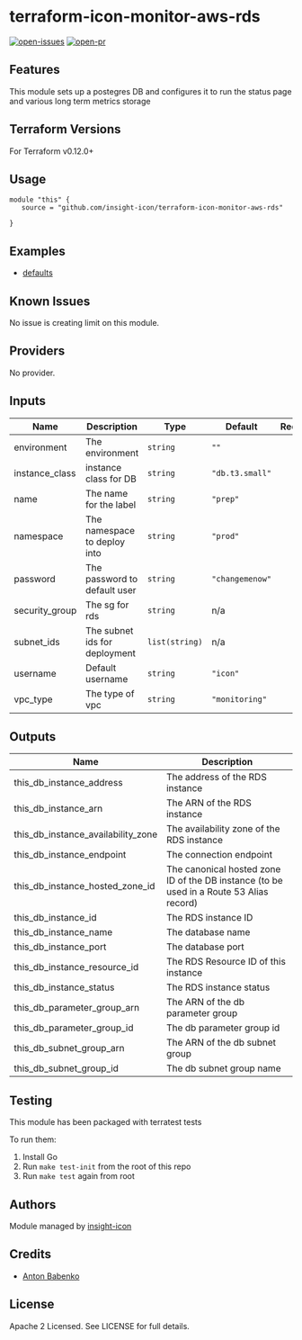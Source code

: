 # terraform-icon-monitor-aws-rds

[![open-issues](https://img.shields.io/github/issues-raw/insight-icon/terraform-icon-monitor-aws-rds?style=for-the-badge)](https://github.com/insight-icon/terraform-icon-monitor-aws-rds/issues)
[![open-pr](https://img.shields.io/github/issues-pr-raw/insight-icon/terraform-icon-monitor-aws-rds?style=for-the-badge)](https://github.com/insight-icon/terraform-icon-monitor-aws-rds/pulls)

## Features

This module sets up a postegres DB and configures it to run the status page and various long term metrics storage

## Terraform Versions

For Terraform v0.12.0+

## Usage

```hcl-terraform
module "this" {
   source = "github.com/insight-icon/terraform-icon-monitor-aws-rds"

}
```
## Examples

- [defaults](https://github.com/insight-icon/terraform-icon-monitor-aws-rds/tree/master/examples/defaults)

## Known  Issues
No issue is creating limit on this module.

<!-- BEGINNING OF PRE-COMMIT-TERRAFORM DOCS HOOK -->
## Providers

No provider.

## Inputs

| Name | Description | Type | Default | Required |
|------|-------------|------|---------|:-----:|
| environment | The environment | `string` | `""` | no |
| instance\_class | instance class for DB | `string` | `"db.t3.small"` | no |
| name | The name for the label | `string` | `"prep"` | no |
| namespace | The namespace to deploy into | `string` | `"prod"` | no |
| password | The password to default user | `string` | `"changemenow"` | no |
| security\_group | The sg for rds | `string` | n/a | yes |
| subnet\_ids | The subnet ids for deployment | `list(string)` | n/a | yes |
| username | Default username | `string` | `"icon"` | no |
| vpc\_type | The type of vpc | `string` | `"monitoring"` | no |

## Outputs

| Name | Description |
|------|-------------|
| this\_db\_instance\_address | The address of the RDS instance |
| this\_db\_instance\_arn | The ARN of the RDS instance |
| this\_db\_instance\_availability\_zone | The availability zone of the RDS instance |
| this\_db\_instance\_endpoint | The connection endpoint |
| this\_db\_instance\_hosted\_zone\_id | The canonical hosted zone ID of the DB instance (to be used in a Route 53 Alias record) |
| this\_db\_instance\_id | The RDS instance ID |
| this\_db\_instance\_name | The database name |
| this\_db\_instance\_port | The database port |
| this\_db\_instance\_resource\_id | The RDS Resource ID of this instance |
| this\_db\_instance\_status | The RDS instance status |
| this\_db\_parameter\_group\_arn | The ARN of the db parameter group |
| this\_db\_parameter\_group\_id | The db parameter group id |
| this\_db\_subnet\_group\_arn | The ARN of the db subnet group |
| this\_db\_subnet\_group\_id | The db subnet group name |

<!-- END OF PRE-COMMIT-TERRAFORM DOCS HOOK -->

## Testing
This module has been packaged with terratest tests

To run them:

1. Install Go
2. Run `make test-init` from the root of this repo
3. Run `make test` again from root

## Authors

Module managed by [insight-icon](https://github.com/insight-icon)

## Credits

- [Anton Babenko](https://github.com/antonbabenko)

## License

Apache 2 Licensed. See LICENSE for full details.